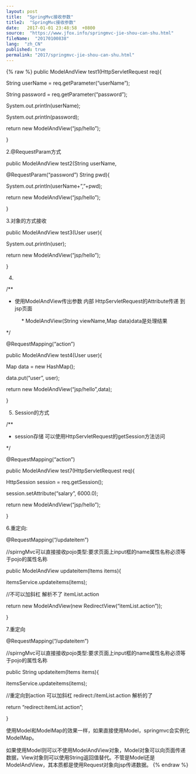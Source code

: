 ```yaml
---
layout: post
title:  "SpringMvc接收参数"
title2:  "SpringMvc接收参数"
date:   2017-01-01 23:48:58  +0800
source:  "https://www.jfox.info/springmvc-jie-shou-can-shu.html"
fileName:  "20170100838"
lang:  "zh_CN"
published: true
permalink: "2017/springmvc-jie-shou-can-shu.html"
---
```

{% raw %}
public ModelAndView test1(HttpServletRequest req){ 
 

  String userName = req.getParameter(“userName”); 
 

  String password = req.getParameter(“password”); 
 

  System.out.println(userName); 
 

  System.out.println(password); 
 

  return new ModelAndView(“jsp/hello”); 
 

  } 
 

  2.@RequestParam方式 
 

  public ModelAndView test2(String userName, 
 

  @RequestParam(“password”) String pwd){ 
 

  System.out.println(userName+”,”+pwd); 
 

  return new ModelAndView(“jsp/hello”); 
 

  } 
 
 
 
   3.对象的方式接收 
  
 
   public ModelAndView test3(User user){ 
  
 
   System.out.println(user); 
  
 
   return new ModelAndView(“jsp/hello”); 
  
 
   } 
  
 
   4. 
  
 
   /** 
  
 
   * 使用ModelAndView传出参数 内部 HttpServletRequest的Attribute传递 到jsp页面 
  
 
   　　　* ModelAndView(String viewName,Map data)data是处理结果 
  
 
   */ 
  
 
   @RequestMapping(“action”) 
  
 
   public ModelAndView test4(User user){ 
  
 
   Map data = new HashMap(); 
  
 
   data.put(“user”, user); 
  
 
   return new ModelAndView(“jsp/hello”,data); 
  
 
   } 
  
 
   5. Session的方式 
  
 
   /** 
  
 
   * session存储 可以使用HttpServletRequest的getSession方法访问 
  
 
   */ 
  
 
   @RequestMapping(“action”) 
  
 
   public ModelAndView test7(HttpServletRequest req){ 
  
 
   HttpSession session = req.getSession(); 
  
 
   session.setAttribute(“salary”, 6000.0); 
  
 
   return new ModelAndView(“jsp/hello”); 
  
 
   } 
  
 
   6.重定向: 
  
 
   @RequestMapping(“/updateitem”) 
  
 
   //spirngMvc可以直接接收pojo类型:要求页面上input框的name属性名称必须等于pojo的属性名称 
  
 
   public ModelAndView updateitem(Items items){ 
  
 
   itemsService.updateitems(items); 
  
 
   //不可以加斜杠 解析不了 itemList.action 
  
 
   return new ModelAndView(new RedirectView(“itemList.action”)); 
  
 
   } 
  
 
   7.重定向 
  
 
   @RequestMapping(“/updateitem”) 
  
 
   //spirngMvc可以直接接收pojo类型:要求页面上input框的name属性名称必须等于pojo的属性名称 
  
 
   public String updateitem(Items items){ 
  
 
   itemsService.updateitems(items); 
  
 
   //重定向到action 可以加斜杠 redirect:/itemList.action 解析的了 
  
 
   return “redirect:itemList.action”; 
  
 
   } 
  
  
  
使用Model和ModelMap的效果一样，如果直接使用Model，springmvc会实例化ModelMap。

如果使用Model则可以不使用ModelAndView对象，Model对象可以向页面传递数据，View对象则可以使用String返回值替代。不管是Model还是ModelAndView，其本质都是使用Request对象向jsp传递数据。
{% endraw %}